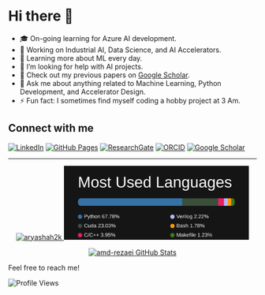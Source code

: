 # Hi there 👋

- 🎓 On-going learning for Azure AI development.
- 🔭 Working on Industrial AI, Data Science, and AI Accelerators.
- 🌱 Learning more about ML every day.
- 🤔 I’m looking for help with AI projects.
- 💼 Check out my previous papers on [Google Scholar](https://scholar.google.com/citations?user=0kupfkYAAAAJ&hl=en).
- 💬 Ask me about anything related to Machine Learning, Python Development, and Accelerator Design.
- ⚡ Fun fact: I sometimes find myself coding a hobby project at 3 Am.

## Connect with me
[![LinkedIn](https://img.shields.io/badge/LinkedIn-blue?style=flat&logo=linkedin)](https://www.linkedin.com/in/ahmad--rezaei/)
[![GitHub Pages](https://img.shields.io/badge/Website-lightgrey?style=flat&logo=github)](https://amd-rezaei.github.io/)
[![ResearchGate](https://img.shields.io/badge/ResearchGate-00CCBB?style=flat&logo=researchgate&logoColor=white)](https://www.researchgate.net/profile/Ahmad-Rezaei)
[![ORCID](https://img.shields.io/badge/ORCID-A6CE39?style=flat&logo=orcid&logoColor=white)](https://orcid.org/0000-0002-9232-6934)
[![Google Scholar](https://img.shields.io/badge/Google_Scholar-4285F4?style=flat&logo=google-scholar&logoColor=white)](https://scholar.google.com/citations?user=0kupfkYAAAAJ&hl=en)

---



<p align="center">
  <a href="https://streak-stats.demolab.com?user=amd-rezaei&theme=dark&hide_border=true" target="_blank">
    <picture><img align="" height='150px' src="https://streak-stats.demolab.com?user=amd-rezaei&theme=dark&hide_border=true" alt="aryashah2k" /></picture>
  </a>
  <a href="language_distribution.svg" target="_blank">
    <picture><img align="" height='150px' src="language_distribution.svg" /></picture>
  </a>
</p>

<p align="center">
  <a href="https://github-readme-stats.vercel.app/api?username=amd-rezaei&theme=dark&hide_border=true&include_all_commits=false&count_private=false&hide_title=true&title_color=FFA500&show_icons=true&text_color=FFFFFF" target="_blank">
    <picture>
      <img align="" height='150px' src="https://github-readme-stats.vercel.app/api?username=amd-rezaei&theme=dark&hide_border=true&include_all_commits=false&count_private=false&hide_title=true&title_color=FFA500&show_icons=true&text_color=FFFFFF" alt="amd-rezaei GitHub Stats" />
    </picture>
  </a>
</p>



Feel free to reach me!

![Profile Views](https://komarev.com/ghpvc/?username=amd-rezaei&color=blue)



